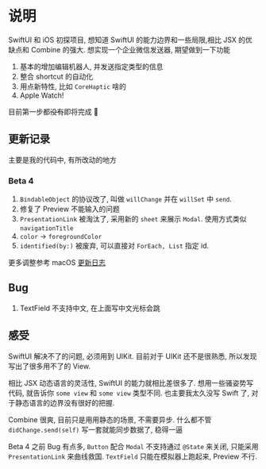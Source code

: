 # 说明

SwiftUI 和 iOS 初探项目, 想知道 SwiftUI 的能力边界和一些局限,相比 JSX 的优缺点和 Combine 的强大.
想实现一个企业微信发送器, 期望做到一下功能

1. 基本的增加编辑机器人, 并发送指定类型的信息
2. 整合 shortcut 的自动化
3. 用点新特性, 比如 `CoreHaptic` 啥的
4. Apple Watch!

目前第一步都~~没有~~即将完成 🌚

## 更新记录

主要是我的代码中, 有所改动的地方

### Beta 4

1. `BindableObject` 的协议改了, 叫做 `willChange` 并在 `willSet` 中 `send`.
2. 修复了 Preview 不能输入的问题
3. `PresentationLink` 被淘汰了, 采用新的 `sheet` 来展示 `Modal`. 使用方式类似 `navigationTitle`
4. `color` -> `foregroundColor`
5. `identified(by:)` 被废弃, 可以直接对 `ForEach, List` 指定 id.

更多调整参考 macOS [更新日志](https://developer.apple.com/documentation/macos_release_notes/macos_catalina_10_15_beta_4_release_notes)


## Bug

1. TextField 不支持中文, 在上面写中文光标会跳

## 感受

SwiftUI 解决不了的问题, 必须用到 UIKit. 目前对于 UIKit 还不是很熟悉, 所以发现写出了很多用不了的 View.

相比 JSX 动态语言的灵活性, SwiftUI 的能力就相比差很多了. 想用一些骚姿势写代码, 就告诉你 `some view` 和 `some view` 类型不同.
也主要我太久没写 Swift 了, 对于静态语言的边界没有很好的把握.

Combine 很爽, 目前只是用用静态的场景, 不需要异步. 什么都不管 `didChange.send(self)` 写一套就能同步数据了, 稳得一逼

Beta 4 之前 Bug 有点多, `Button` 配合 `Modal` 不支持通过 `@State` 来关闭, 只能采用 `PresentationLink` 来曲线救国.
`TextField` 只能在模拟器上跑起来, Preview 不行.
